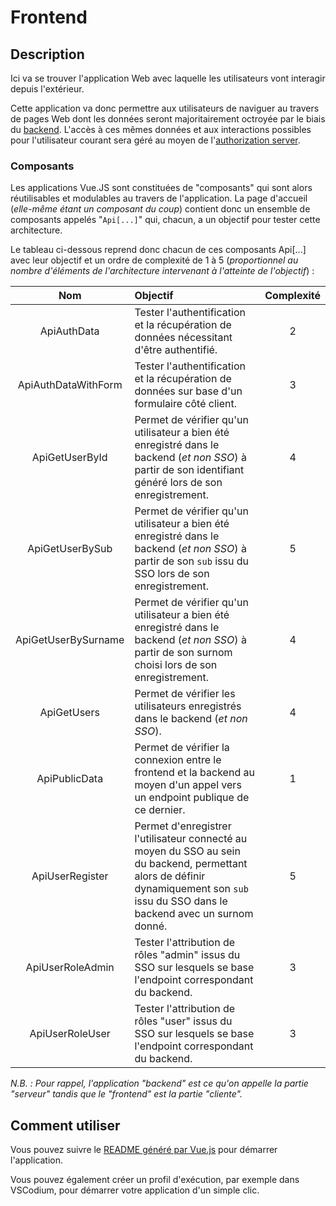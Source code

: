 # Frontend

## Description

Ici va se trouver l'application Web avec laquelle les utilisateurs vont interagir depuis l'extérieur.

Cette application va donc permettre aux utilisateurs de naviguer au travers de pages Web dont les données seront majoritairement octroyée par le biais du [backend](../backend).
L'accès à ces mêmes données et aux interactions possibles pour l'utilisateur courant sera géré au moyen de l'[authorization server](../authorization-server).

### Composants

Les applications Vue.JS sont constituées de "composants" qui sont alors réutilisables et modulables au travers de l'application. La page d'accueil (*elle-même étant un composant du coup*) contient donc un ensemble de composants appelés "`Api[...]`" qui, chacun, a un objectif pour tester cette architecture.

Le tableau ci-dessous reprend donc chacun de ces composants Api[...] avec leur objectif et un ordre de complexité de 1 à 5 (*proportionnel au nombre d'éléments de l'architecture intervenant à l'atteinte de l'objectif*) :

| Nom | Objectif | Complexité |
| :---: | :--- | :---: |
| ApiAuthData | Tester l'authentification et la récupération de données nécessitant d'être authentifié. | 2 |
| ApiAuthDataWithForm | Tester l'authentification et la récupération de données sur base d'un formulaire côté client. | 3 |
| ApiGetUserById | Permet de vérifier qu'un utilisateur a bien été enregistré dans le backend (*et non SSO*) à partir de son identifiant généré lors de son enregistrement. | 4 |
| ApiGetUserBySub | Permet de vérifier qu'un utilisateur a bien été enregistré dans le backend (*et non SSO*) à partir de son `sub` issu du SSO lors de son enregistrement. | 5 |
| ApiGetUserBySurname | Permet de vérifier qu'un utilisateur a bien été enregistré dans le backend (*et non SSO*) à partir de son surnom choisi lors de son enregistrement. | 4 |
| ApiGetUsers | Permet de vérifier les utilisateurs enregistrés dans le backend (*et non SSO*). | 4 |
| ApiPublicData | Permet de vérifier la connexion entre le frontend et la backend au moyen d'un appel vers un endpoint publique de ce dernier. | 1 |
| ApiUserRegister | Permet d'enregistrer l'utilisateur connecté au moyen du SSO au sein du backend, permettant alors de définir dynamiquement son `sub` issu du SSO dans le backend avec un surnom donné. | 5 |
| ApiUserRoleAdmin | Tester l'attribution de rôles "admin" issus du SSO sur lesquels se base l'endpoint correspondant du backend. | 3 |
| ApiUserRoleUser | Tester l'attribution de rôles "user" issus du SSO sur lesquels se base l'endpoint correspondant du backend. | 3 |

*N.B. : Pour rappel, l'application "backend" est ce qu'on appelle la partie "serveur" tandis que le "frontend" est la partie "cliente".*

## Comment utiliser

Vous pouvez suivre le [README généré par Vue.js](./app/test-frontend-vuejs/README.md) pour démarrer l'application.

Vous pouvez également créer un profil d'exécution, par exemple dans VSCodium, pour démarrer votre application d'un simple clic.
